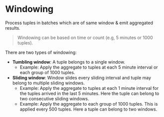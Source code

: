 # Windowing

Process tuples in batches which are of same window & emit aggregated results.

> Windowing can be based on time or count (e.g, 5 minutes or 1000 tuples).

There are two types of windowing:

* **Tumbling window**: A tuple belongs to a single window.
  * Example: Apply the aggregate to tuples at each 5 minute interval or each group of 1000 tuples.
* **Sliding window**: Window slides every sliding interval and tuple may belong to multiple sliding windows.
  * Example: Apply the aggregate to tuples at each 1 minute interval for the tuples arrived in the last 5 minutes. Here the tuple can belong to two consecutive sliding windows.
  * Example: Apply the aggregate to each group of 1000 tuples. This is applied every 500 tuples. Here a tuple can belong to two windows.
